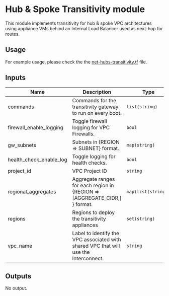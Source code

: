 # Hub & Spoke Transitivity module

This module implements transitivity for hub & spoke VPC architectures using appliance VMs behind an
Internal Load Balancer used as next-hop for routes.

## Usage

For example usage, please check the the [net-hubs-transitivity.tf](../../envs/shared/net-hubs-transitivity.tf) file.

<!-- BEGINNING OF PRE-COMMIT-TERRAFORM DOCS HOOK -->
## Inputs

| Name | Description | Type | Default | Required |
|------|-------------|------|---------|:--------:|
| commands | Commands for the transitivity gateway to run on every boot. | `list(string)` | `[]` | no |
| firewall\_enable\_logging | Toggle firewall logging for VPC Firewalls. | `bool` | `true` | no |
| gw\_subnets | Subnets in {REGION => SUBNET} format. | `map(string)` | n/a | yes |
| health\_check\_enable\_log | Toggle logging for health checks. | `bool` | `false` | no |
| project\_id | VPC Project ID | `string` | n/a | yes |
| regional\_aggregates | Aggregate ranges for each region in {REGION => [AGGREGATE\_CIDR,] } format. | `map(list(string))` | n/a | yes |
| regions | Regions to deploy the transitivity appliances | `set(string)` | `null` | no |
| vpc\_name | Label to identify the VPC associated with shared VPC that will use the Interconnect. | `string` | n/a | yes |

## Outputs

No output.

<!-- END OF PRE-COMMIT-TERRAFORM DOCS HOOK -->
